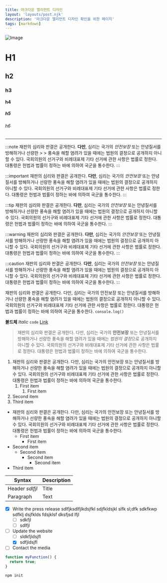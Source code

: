 ```yaml
---
title: 마크다운 엘리먼트 디자인
layout: 'layouts/post.njk'
description: '마크다운 엘리먼트 디자인 확인을 위한 페이지'
tags: [markdown]
---
```


![Image](/img/logo.jpg)

# H1

## h2

### h3

#### h4

##### h5

###### h6

---

:::note
재판의 심리와 판결은 공개한다. **다만**, 심리는 국가의 _안전보장_ 또는 안녕질서를 방해하거나 선량한 > > 풍속을 해할 염려가 있을 때에는 법원의 결정으로 공개하지 아니할 수 있다. 국회의원의 선거구와 비례대표제 기타 선거에 관한 사항은 법률로 정한다. 대통령은 헌법과 법률이 정하는 바에 의하여 국군을 통수한다.
:::

:::important
재판의 심리와 판결은 공개한다. **다만**, 심리는 국가의 _안전보장_ 또는 안녕질서를 방해하거나 선량한 풍속을 해할 염려가 있을 때에는 법원의 결정으로 공개하지 아니할 수 있다. 국회의원의 선거구와 비례대표제 기타 선거에 관한 사항은 법률로 정한다. 대통령은 헌법과 법률이 정하는 바에 의하여 국군을 통수한다.
:::

:::tip
재판의 심리와 판결은 공개한다. **다만**, 심리는 국가의 _안전보장_ 또는 안녕질서를 방해하거나 선량한 풍속을 해할 염려가 있을 때에는 법원의 결정으로 공개하지 아니할 수 있다. 국회의원의 선거구와 비례대표제 기타 선거에 관한 사항은 법률로 정한다. 대통령은 헌법과 법률이 정하는 바에 의하여 국군을 통수한다.
:::

:::warning
재판의 심리와 판결은 공개한다. **다만**, 심리는 국가의 _안전보장_ 또는 안녕질서를 방해하거나 선량한 풍속을 해할 염려가 있을 때에는 법원의 결정으로 공개하지 아니할 수 있다. 국회의원의 선거구와 비례대표제 기타 선거에 관한 사항은 법률로 정한다. 대통령은 헌법과 법률이 정하는 바에 의하여 국군을 통수한다.
:::

:::caution
재판의 심리와 판결은 공개한다. **다만**, 심리는 국가의 _안전보장_ 또는 안녕질서를 방해하거나 선량한 풍속을 해할 염려가 있을 때에는 법원의 결정으로 공개하지 아니할 수 있다. 국회의원의 선거구와 비례대표제 기타 선거에 관한 사항은 법률로 정한다. 대통령은 헌법과 법률이 정하는 바에 의하여 국군을 통수한다.
:::

재판의 심리와 판결은 공개한다. 다만, 심리는 국가의 안전보장 또는 안녕질서를 방해하거나 선량한 풍속을 해할 염려가 있을 때에는 법원의 결정으로 공개하지 아니할 수 있다. 국회의원의 선거구와 비례대표제 기타 선거에 관한 사항은 법률로 정한다. 대통령은 헌법과 법률이 정하는 바에 의하여 국군을 통수한다. `console.log()`

**볼드체** _Italic_ `code` [Link](https://google.com)

> 재판의 심리와 판결은 공개한다. 다만, 심리는 국가의 **안전보장** 또는 안녕질서를 방해하거나 선량한 풍속을 해할 염려가 있을 때에는 *법원의 결정*으로 공개하지 아니할 수 있다. 국회의원의 선거구와 비례대표제 기타 선거에 관한 사항은 법률로 정한다. 대통령은 헌법과 법률이 정하는 바에 의하여 국군을 통수한다.

1. 재판의 심리와 판결은 공개한다. 다만, 심리는 국가의 안전보장 또는 안녕질서를 방해하거나 선량한 풍속을 해할 염려가 있을 때에는 법원의 결정으로 공개하지 아니할 수 있다. 국회의원의 선거구와 비례대표제 기타 선거에 관한 사항은 법률로 정한다. 대통령은 헌법과 법률이 정하는 바에 의하여 국군을 통수한다.
   1. First item
      1. First item
2. Second item
3. Third item

- 재판의 심리와 판결은 공개한다. 다만, 심리는 국가의 안전보장 또는 안녕질서를 방해하거나 선량한 풍속을 해할 염려가 있을 때에는 법원의 결정으로 공개하지 아니할 수 있다. 국회의원의 선거구와 비례대표제 기타 선거에 관한 사항은 법률로 정한다. 대통령은 헌법과 법률이 정하는 바에 의하여 국군을 통수한다.
  - First item
    - First item
- Second item
  - Second item
    - Second item
      - Second item
- Third item

| Syntax          | Description |
| --------------- | ----------- |
| Header _sdlfjl_ | Title       |
| Paragraph       | Text        |

- [x] Write the press release sdlfjksdlfjlkdsjfkl sdjfkldsjkl slfk sl;dfk sdkfkwp sdfklj dsjfklds fdsjklsf dksfjsd lfjl
  - [ ] sdkfjl
  - [ ] sdlfjl
- [ ] Update the website
  - [ ] sldkfjldsjfl
  - [x] sdfjldsjfl
- [ ] Contact the media

```js
function myFunction() {
  return true;
}
```

```bash
npm init
```
